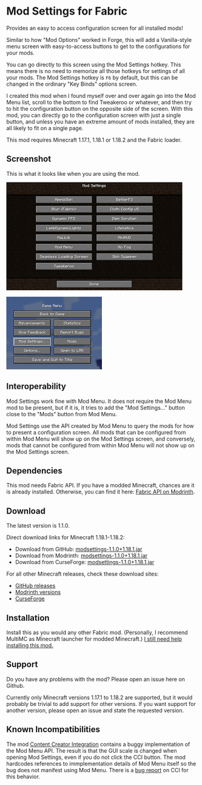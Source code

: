 # Mod Settings for Fabric

Provides an easy to access configuration screen for all installed mods!

Similar to how "Mod Options" worked in Forge, this will add a Vanilla-style menu
screen with easy-to-access buttons to get to the configurations for your mods.

You can go directly to this screen using the Mod Settings hotkey. This means
there is no need to memorize all those hotkeys for settings of all your mods.
The Mod Settings hotkey is `F6` by default, but this can be changed in the
ordinary "Key Binds" options screen.

I created this mod when I found myself over and over again go into the Mod Menu
list, scroll to the bottom to find Tweakeroo or whatever, and then try to hit
the configuration button on the opposite side of the screen. With this mod, you
can directly go to the configuration screen with just a single button, and
unless you have an extreme amount of mods installed, they are all likely to fit
on a single page.

This mod requires Minecraft 1.17.1, 1.18.1 or 1.18.2 and the Fabric loader.

## Screenshot

This is what it looks like when you are using the mod.

![Screenshot of Mod Options menu](screenshot-1.png?raw=true)

![Screenshot of in-game menu](screenshot-2.png?raw=true)

## Interoperability

Mod Settings work fine with Mod Menu. It does not require the Mod Menu mod to be
present, but if it is, it tries to add the "Mod Settings..." button close to the
"Mods" button from Mod Menu.

Mod Settings use the API created by Mod Menu to query the mods for how to
present a configuration screen. All mods that can be configured from within Mod
Menu will show up on the Mod Settings screen, and conversely, mods that cannot
be configured from within Mod Menu will not show up on the Mod Settings screen.

## Dependencies

This mod needs Fabric API. If you have a modded Minecraft, chances are it is
already installed. Otherwise, you can find it here: [Fabric API on Modrinth](
https://modrinth.com/mod/fabric-api).

## Download

The latest version is 1.1.0.

Direct download links for Minecraft 1.18.1-1.18.2:

* Download from GitHub: [modsettings-1.1.0+1.18.1.jar](
https://github.com/magicus/ModSettings/releases/download/v1.1.0%2B1.18.1/modsettings-1.1.0+1.18.1.jar)
* Download from Modrinth: [modsettings-1.1.0+1.18.1.jar](
https://cdn.modrinth.com/data/mfDfQvcJ/versions/1.1.0+1.18.1/modsettings-1.1.0%2B1.18.1.jar)
* Download from CurseForge: [modsettings-1.1.0+1.18.1.jar](
https://www.curseforge.com/minecraft/mc-mods/mod-settings/download/3757415)

For all other Minecraft releases, check these download sites:
* [GitHub releases](https://github.com/magicus/ModSettings/releases)
* [Modrinth versions](https://modrinth.com/mod/mod-settings/versions)
* [CurseForge](https://www.curseforge.com/minecraft/mc-mods/mod-settings/files)

## Installation

Install this as you would any other Fabric mod. (Personally, I recommend MultiMC
as Minecraft launcher for modded Minecraft.) [I still need help installing this
mod.](https://lmgtfy.app/?q=how+to+install+minecraft+fabric+mods)

## Support

Do you have any problems with the mod? Please open an issue here on Github.

Currently only Minecraft versions 1.17.1 to 1.18.2 are supported, but it would
probably be trivial to add support for other versions. If you want support for
another version, please open an issue and state the requested version.

## Known Incompatibilities

The mod [Content Creator Integration](
https://www.curseforge.com/minecraft/mc-mods/content-creator-integration)
contains a buggy implementation of the Mod Menu API. The result is that the GUI
scale is changed when opening Mod Settings, even if you do not click the CCI
button. The mod hardcodes references to immplementation details of Mod Menu
itself so the bug does not manifest using Mod Menu. There is a [bug report](
https://github.com/iChun/ContentCreatorIntegration-IssuesAndDocumentation/issues/82)
on CCI for this behavior.
